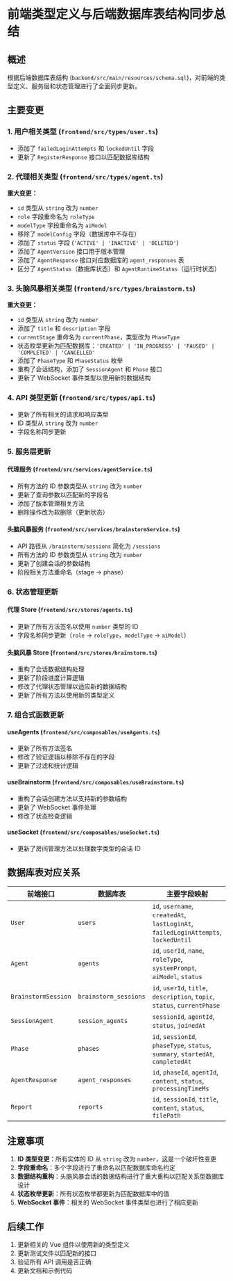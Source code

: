 # 前端类型定义与后端数据库表结构同步总结

## 概述
根据后端数据库表结构 (`backend/src/main/resources/schema.sql`)，对前端的类型定义、服务层和状态管理进行了全面同步更新。

## 主要变更

### 1. 用户相关类型 (`frontend/src/types/user.ts`)
- 添加了 `failedLoginAttempts` 和 `lockedUntil` 字段
- 更新了 `RegisterResponse` 接口以匹配数据库结构

### 2. 代理相关类型 (`frontend/src/types/agent.ts`)
**重大变更：**
- `id` 类型从 `string` 改为 `number`
- `role` 字段重命名为 `roleType`
- `modelType` 字段重命名为 `aiModel`
- 移除了 `modelConfig` 字段（数据库中不存在）
- 添加了 `status` 字段 (`'ACTIVE' | 'INACTIVE' | 'DELETED'`)
- 添加了 `AgentVersion` 接口用于版本管理
- 添加了 `AgentResponse` 接口对应数据库的 `agent_responses` 表
- 区分了 `AgentStatus`（数据库状态）和 `AgentRuntimeStatus`（运行时状态）

### 3. 头脑风暴相关类型 (`frontend/src/types/brainstorm.ts`)
**重大变更：**
- `id` 类型从 `string` 改为 `number`
- 添加了 `title` 和 `description` 字段
- `currentStage` 重命名为 `currentPhase`，类型改为 `PhaseType`
- 状态枚举更新为匹配数据库：`'CREATED' | 'IN_PROGRESS' | 'PAUSED' | 'COMPLETED' | 'CANCELLED'`
- 添加了 `PhaseType` 和 `PhaseStatus` 枚举
- 重构了会话结构，添加了 `SessionAgent` 和 `Phase` 接口
- 更新了 WebSocket 事件类型以使用新的数据结构

### 4. API 类型更新 (`frontend/src/types/api.ts`)
- 更新了所有相关的请求和响应类型
- ID 类型从 `string` 改为 `number`
- 字段名称同步更新

### 5. 服务层更新

#### 代理服务 (`frontend/src/services/agentService.ts`)
- 所有方法的 ID 参数类型从 `string` 改为 `number`
- 更新了查询参数以匹配新的字段名
- 添加了版本管理相关方法
- 删除操作改为软删除（更新状态）

#### 头脑风暴服务 (`frontend/src/services/brainstormService.ts`)
- API 路径从 `/brainstorm/sessions` 简化为 `/sessions`
- 所有方法的 ID 参数类型从 `string` 改为 `number`
- 更新了创建会话的参数结构
- 阶段相关方法重命名（stage → phase）

### 6. 状态管理更新

#### 代理 Store (`frontend/src/stores/agents.ts`)
- 更新了所有方法签名以使用 `number` 类型的 ID
- 字段名称同步更新（`role` → `roleType`，`modelType` → `aiModel`）

#### 头脑风暴 Store (`frontend/src/stores/brainstorm.ts`)
- 重构了会话数据结构处理
- 更新了阶段进度计算逻辑
- 修改了代理状态管理以适应新的数据结构
- 更新了所有方法以使用新的类型定义

### 7. 组合式函数更新

#### useAgents (`frontend/src/composables/useAgents.ts`)
- 更新了所有方法签名
- 修改了验证逻辑以移除不存在的字段
- 更新了过滤和统计逻辑

#### useBrainstorm (`frontend/src/composables/useBrainstorm.ts`)
- 重构了会话创建方法以支持新的参数结构
- 更新了 WebSocket 事件处理
- 修改了状态检查逻辑

#### useSocket (`frontend/src/composables/useSocket.ts`)
- 更新了房间管理方法以处理数字类型的会话 ID

## 数据库表对应关系

| 前端接口 | 数据库表 | 主要字段映射 |
|---------|---------|-------------|
| `User` | `users` | `id`, `username`, `createdAt`, `lastLoginAt`, `failedLoginAttempts`, `lockedUntil` |
| `Agent` | `agents` | `id`, `userId`, `name`, `roleType`, `systemPrompt`, `aiModel`, `status` |
| `BrainstormSession` | `brainstorm_sessions` | `id`, `userId`, `title`, `description`, `topic`, `status`, `currentPhase` |
| `SessionAgent` | `session_agents` | `sessionId`, `agentId`, `status`, `joinedAt` |
| `Phase` | `phases` | `id`, `sessionId`, `phaseType`, `status`, `summary`, `startedAt`, `completedAt` |
| `AgentResponse` | `agent_responses` | `id`, `phaseId`, `agentId`, `content`, `status`, `processingTimeMs` |
| `Report` | `reports` | `id`, `sessionId`, `title`, `content`, `status`, `filePath` |

## 注意事项

1. **ID 类型变更**：所有实体的 ID 从 `string` 改为 `number`，这是一个破坏性变更
2. **字段重命名**：多个字段进行了重命名以匹配数据库命名约定
3. **数据结构重构**：头脑风暴会话的数据结构进行了重大重构以匹配关系型数据库设计
4. **状态枚举更新**：所有状态枚举都更新为匹配数据库中的值
5. **WebSocket 事件**：相关的 WebSocket 事件类型也进行了相应更新

## 后续工作

1. 更新相关的 Vue 组件以使用新的类型定义
2. 更新测试文件以匹配新的接口
3. 验证所有 API 调用是否正确
4. 更新文档和示例代码